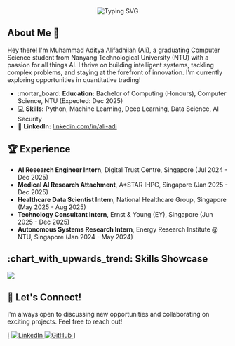 <div align="center">

<img src="https://readme-typing-svg.herokuapp.com/?font=Fira%20Code&center=true&vCenter=true&width=600&height=45&lines=Muhammad+Aditya+Alifadhilah;AI+Enthusiast;Data+Scientist;Always+Learning!" alt="Typing SVG" />

</div>

## About Me 👋

Hey there! I'm Muhammad Aditya Alifadhilah (Ali), a graduating Computer Science student from Nanyang Technological University (NTU) with a passion for all things AI. I thrive on building intelligent systems, tackling complex problems, and staying at the forefront of innovation. I'm currently exploring opportunities in quantitative trading!

*   :mortar\_board: **Education:** Bachelor of Computing (Honours), Computer Science, NTU (Expected: Dec 2025)
*   :computer: **Skills:** Python, Machine Learning, Deep Learning, Data Science, AI Security
*   :link: **LinkedIn:** [linkedin.com/in/ali-adi](https://www.linkedin.com/in/ali-adi)

## :trophy:  Experience

*   **AI Research Engineer Intern**, Digital Trust Centre, Singapore (Jul 2024 - Dec 2025)
*   **Medical AI Research Attachment**, A\*STAR IHPC, Singapore (Jan 2025 - Dec 2025)
*   **Healthcare Data Scientist Intern**, National Healthcare Group, Singapore (May 2025 - Aug 2025)
*   **Technology Consultant Intern**, Ernst & Young (EY), Singapore (Jun 2025 - Dec 2025)
*   **Autonomous Systems Research Intern**, Energy Research Institute @ NTU, Singapore (Jan 2024 - May 2024)

## :chart\_with\_upwards\_trend: Skills Showcase

<p align="left">
<a href="https://skillicons.dev">
    <img src="https://skillicons.dev/icons?i=py,cpp,pytorch,tensorflow,docker,git,github,linux" />
</a>
</p>

## :handshake: Let's Connect!

I'm always open to discussing new opportunities and collaborating on exciting projects. Feel free to reach out!

[
  <a href="https://www.linkedin.com/in/yourlinkedinprofile/" rel="noreferrer">
    <img
      src="https://img.shields.io/badge/LinkedIn-blue?style=for-the-badge&logo=linkedin&logoColor=white"
      alt="LinkedIn"
    />
  </a>
  <a href="https://github.com/yourgithubusername" rel="noreferrer">
    <img
      src="https://img.shields.io/badge/GitHub-black?style=for-the-badge&logo=github&logoColor=white"
      alt="GitHub"
    />
  </a>
]

<div align="center">
  <img src="https://komarev.com/ghpvc/?username=ali-adi&style=flat-square&color=blue" alt=""/>
</div>
